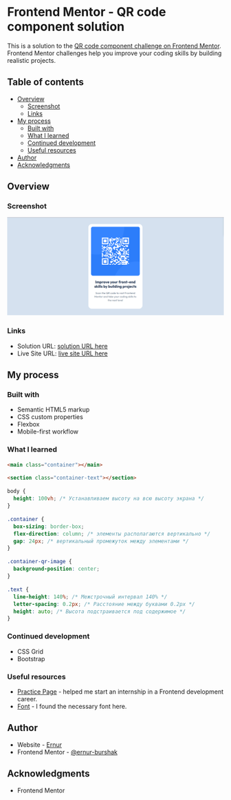 # Frontend Mentor - QR code component solution

This is a solution to the [QR code component challenge on Frontend Mentor](https://www.frontendmentor.io/challenges/qr-code-component-iux_sIO_H). Frontend Mentor challenges help you improve your coding skills by building realistic projects.

## Table of contents

- [Overview](#overview)
  - [Screenshot](#screenshot)
  - [Links](#links)
- [My process](#my-process)
  - [Built with](#built-with)
  - [What I learned](#what-i-learned)
  - [Continued development](#continued-development)
  - [Useful resources](#useful-resources)
- [Author](#author)
- [Acknowledgments](#acknowledgments)

## Overview

### Screenshot

![](./images/image.png)

### Links

- Solution URL: [solution URL here](https://github.com/ernur-burshak/qr-code-component/tree/main)
- Live Site URL: [live site URL here](https://ernur-burshak.github.io/qr-code-component/)

## My process

### Built with

- Semantic HTML5 markup
- CSS custom properties
- Flexbox
- Mobile-first workflow

### What I learned

```html
<main class="container"></main>
```

```html
<section class="container-text"></section>
```

```css
body {
  height: 100vh; /* Устанавливаем высоту на всю высоту экрана */
}
```

```css
.container {
  box-sizing: border-box;
  flex-direction: column; /* элементы располагаются вертикально */
  gap: 24px; /* вертикальный промежуток между элементами */
}
```

```css
.container-qr-image {
  background-position: center;
}
```

```css
.text {
  line-height: 140%; /* Межстрочный интервал 140% */
  letter-spacing: 0.2px; /* Расстояние между буквами 0.2px */
  height: auto; /* Высота подстраивается под содержимое */
}
```

### Continued development

- CSS Grid
- Bootstrap

### Useful resources

- [Practice Page](https://www.frontendmentor.io/) - helped me start an internship in a Frontend development career.
- [Font](https://fonts.googleapis.com/css2?family=Outfit:wght@400;700&display=swap) - I found the necessary font here.

## Author

- Website - [Ernur](https://ernur-burshak.github.io/qr-code-component/)
- Frontend Mentor - [@ernur-burshak](https://www.frontendmentor.io/profile/ernur-burshak)

## Acknowledgments

- Frontend Mentor
